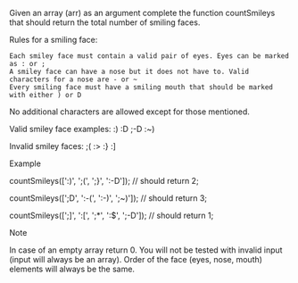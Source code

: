 Given an array (arr) as an argument complete the function countSmileys that should return the total number of smiling faces.

Rules for a smiling face:

    Each smiley face must contain a valid pair of eyes. Eyes can be marked as : or ;
    A smiley face can have a nose but it does not have to. Valid characters for a nose are - or ~
    Every smiling face must have a smiling mouth that should be marked with either ) or D

No additional characters are allowed except for those mentioned.

Valid smiley face examples: :) :D ;-D :~)

Invalid smiley faces: ;( :> :} :]

Example

countSmileys([':)', ';(', ';}', ':-D']);       // should return 2;

countSmileys([';D', ':-(', ':-)', ';~)']);     // should return 3;

countSmileys([';]', ':[', ';*', ':$', ';-D']); // should return 1;

Note

In case of an empty array return 0. You will not be tested with invalid input (input will always be an array). Order of the face (eyes, nose, mouth) elements will always be the same.
